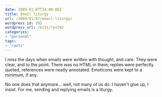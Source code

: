```yaml
---
date: 2009-01-07T14:00:00Z
title: Email liturgy
url: /2009/01/07/email-liturgy/
wordpress_id: 392
wordpress_url: /bits/?p=392
categories:
- "personal"
tags:
- "rants"
---
```

I miss the days when emails were written with thought, and care. They were clear, and to the point. There was no HTML in them; replies were perfectly quoted, references were neatly annotated. Emoticons were kept to a minimum, if any.

No one does that anymore... well, not many of us do. I haven't give up, I insist. For me, sending and replying emails is a liturgy.
